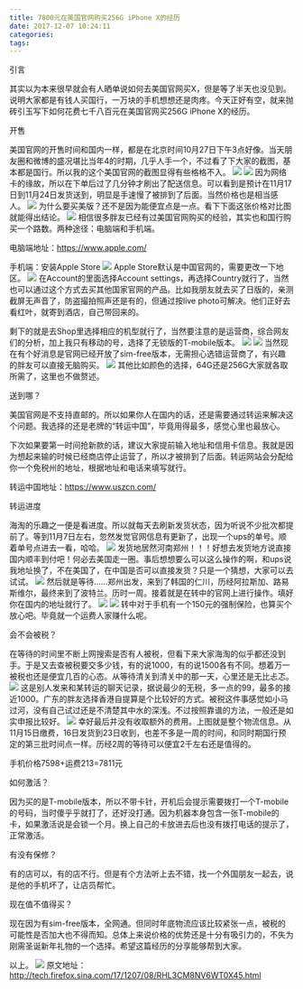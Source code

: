 ```yaml
---
title: 7800元在美国官网购买256G iPhone X的经历
date: 2017-12-07 10:24:11
categories:
tags:
---
```

引言

其实以为本来很早就会有人晒单说如何去美国官网买X，但是等了半天也没见到。说明大家都是有钱人买国行，一万块的手机想想还是肉疼。今天正好有空，就来抛砖引玉写下如何花费七千八百元在美国官网买256G iPhone X的经历。
<!-- more -->
开售

美国官网的开售时间和国内一样，都是在北京时间10月27日下午3点好像。当天朋友圈和微博的盛况堪比当年4的时期，几乎人手一个，不过看了下大家的截图，基本都是国行。所以我的这个美国官网的截图显得有些格格不入。
![](http://sinastorage.com/storage.miaosha.sina.com.cn/products/201712/bfc9c73436bc8d440c6e66e9eb65f660.png)
![](http://sinastorage.com/storage.miaosha.sina.com.cn/products/201712/4d50aec2805578ff2c8f492cf5579f6e.jpg)
因为网络卡的缘故，所以在下单后过了几分钟才刷出了配送信息。可以看到是预计在11月17日到11月24日发货送到，明显是手速慢了被排到了后面。当然价格也是相当感人。
![](http://sinastorage.com/storage.miaosha.sina.com.cn/products/201712/d032a0b6ce49b27f858290177f86cc39.png)
为什么要买美版？还不是因为能便宜点是一点。看下下面这张价格对比图就能得出结论。
![](http://sinastorage.com/storage.miaosha.sina.com.cn/products/201712/d1a0bf2a5bd2ad915ce6b05c46e9e06e.png)
相信很多胖友已经有过美国官网购买的经验，其实也和国行购买一个路数。两种途径：电脑端和手机端。

电脑端地址：https://www.apple.com/

手机端：安装Apple Store
![](http://sinastorage.com/storage.miaosha.sina.com.cn/products/201712/0f87ffd951fc294226184f4bf4db2c34.png)
Apple Store默认是中国官网的，需要更改一下地区。
![](http://sinastorage.com/storage.miaosha.sina.com.cn/products/201712/e23ce477217f6b280d79eb9311386e9a.png)
在Account的里面选择Account settings，再选择Country就行了，当然也可以通过这个方式去买其他国家官网的产品。比如我朋友就去买了日版的，亲测截屏无声音了，防盗撮拍照声还是有的，但通过按live photo可解决。他们正好去看红叶，就寄到酒店，自己带回来的。

剩下的就是去Shop里选择相应的机型就行了，当然要注意的是运营商，综合网友们的分析，加上我只有移动的号，选择了无锁版的T-mobile版本。
![](http://sinastorage.com/storage.miaosha.sina.com.cn/products/201712/9daa0920ef7bbcfabe7e10e3e6df6518.png)
![](http://sinastorage.com/storage.miaosha.sina.com.cn/products/201712/f481cabb0dab55888a7a81971ba1dab2.png)
当然现在有个好消息是官网已经开放了sim-free版本，无需担心选错运营商了，有兴趣的胖友可以直接无脑购买。
![](http://sinastorage.com/storage.miaosha.sina.com.cn/products/201712/8caba1d7bf6afaf5715e6885502c0b64.png)
其他比如颜色的选择，64G还是256G大家就各取所需了，这里也不做赘述。

送到哪？

美国官网是不支持直邮的。所以如果你人在国内的话，还是需要通过转运来解决这个问题。我选择的还是老牌的“转运中国”，毕竟用得最多，感觉心里也最放心。

下次如果要第一时间抢新款的话，建议大家提前输入地址和信用卡信息。我就是因为想起来输的时候已经商店停止运营了，所以才被排到了后面。转运网站会分配给你一个免税州的地址，根据地址和电话来填写就行。

转运中国地址：https://www.uszcn.com/

转运进度

海淘的乐趣之一便是看进度。所以就每天去刷新发货状态，因为听说不少批次都提前了。等到11月7日左右，忽然发觉官网信息有更新了，出现一个ups的单号。顺着单号点进去一看，哈哈。
![](http://sinastorage.com/storage.miaosha.sina.com.cn/products/201712/19e8d7a188250199f54e3b0fa91926c5.png)
发货地居然河南郑州！！！好想去发货地方说直接国内顺丰到付吧！何必去美国走一圈。事后想想要么可以这么操作的啊，和ups说我地址换了，不在美国了，在中国是否可以直接发货？只是一个猜想，大家可以去试试。
![](http://sinastorage.com/storage.miaosha.sina.com.cn/products/201712/a9de21db7d837cc737adeed7af24b540.png)
然后就是等待……郑州出发，来到了韩国的仁川，历经阿拉斯加、路易斯维尔，最终来到了波特兰。历时一周。接着就是在转中的官网上进行操作。填好你在国内的地址就行了。
![](http://sinastorage.com/storage.miaosha.sina.com.cn/products/201712/090ba6831bdd55d62450ff0b07ff8b6c.png)
![](http://sinastorage.com/storage.miaosha.sina.com.cn/products/201712/076224506815a41d0a637bfb3d97a65e.png)
转中对于手机有一个150元的强制保险，也算买个放心吧。毕竟就一个运费人家赚什么呢。

会不会被税？

在等待的时间里不断上网搜索是否有人被税，但看下来大家海淘的似乎都还没到手。于是又去查被税要交多少钱，有的说1000，有的说1500各有不同。想着万一被税也还是便宜几百的心态。从等待清关到清关中的那一天，心里还是无比忐忑。
![](http://sinastorage.com/storage.miaosha.sina.com.cn/products/201712/93560a9904d3435739173121f37e344b.png)
这是别人发来和某转运的聊天记录，据说最少的无税，多一点的99，最多的接近1000。广东的胖友选择香港自提算是个比较好的方式。被税这件事感觉如小马过河，没有自己试过还是不清楚其中水的深浅。不过按照靠谱的方法，一般还是如实申报比较好。
![](http://sinastorage.com/storage.miaosha.sina.com.cn/products/201712/67f657ae2817a2010cb37e03caa1fe66.png)
幸好最后并没有收取额外的费用。上图就是整个物流信息。从11月15日缴费，16日发货到23日收到，也差不多是一周的时间，和同时期国行预定的第三批时间点一样。历经2周的等待可以便宜2千左右还是值得的。

手机价格7598+运费213=7811元

如何激活？

因为买的是T-mobile版本，所以不带卡针，开机后会提示需要拨打一个T-mobile的号码，当时傻乎乎就打了，还好没打通。因为机器本身包含一张T-mobile的卡，如果激活说是会锁一个月。换上自己的卡放进去后也没有拨打电话的提示了，正常激活。

有没有保修？

有的店可以，有的店不行。但是有个方法听上去不错，找一个外国朋友一起去，说是他的手机坏了，让店员帮忙。

现在值不值得买？

现在因为有sim-free版本，全网通。但同时年底物流应该比较紧张一点，被税的可能性是否加大也不得而知。总体上来说价格的优势还是十分有吸引力的，不失为刚需圣诞新年礼物的一个选择。希望这篇经历的分享能够帮到大家。

以上。
![](http://sinastorage.com/storage.miaosha.sina.com.cn/products/201712/454411ccb852bff132675d04fe04e406.jpg)
原文地址：http://tech.firefox.sina.com/17/1207/08/RHL3CM8NV6WT0X45.html

